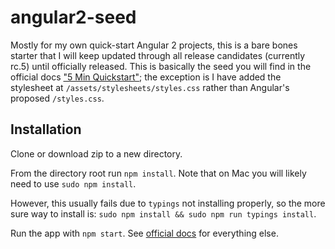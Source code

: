 # angular2-seed
Mostly for my own quick-start Angular 2 projects, this is a bare bones starter that I will keep updated through all release candidates (currently rc.5) until officially released. This is basically the seed you will find in the official docs ["5 Min Quickstart"](https://angular.io/docs/ts/latest/quickstart.html); the exception is I have added the stylesheet at `/assets/stylesheets/styles.css` rather than Angular's proposed `/styles.css`.

## Installation
Clone or download zip to a new directory.

From the directory root run `npm install`. Note that on Mac you will likely need to use `sudo npm install`.

However, this usually fails due to `typings` not installing properly, so the more sure way to install is: `sudo npm install && sudo npm run typings install`.

Run the app with `npm start`. See [official docs](https://angular.io/docs/ts/latest/) for everything else.
